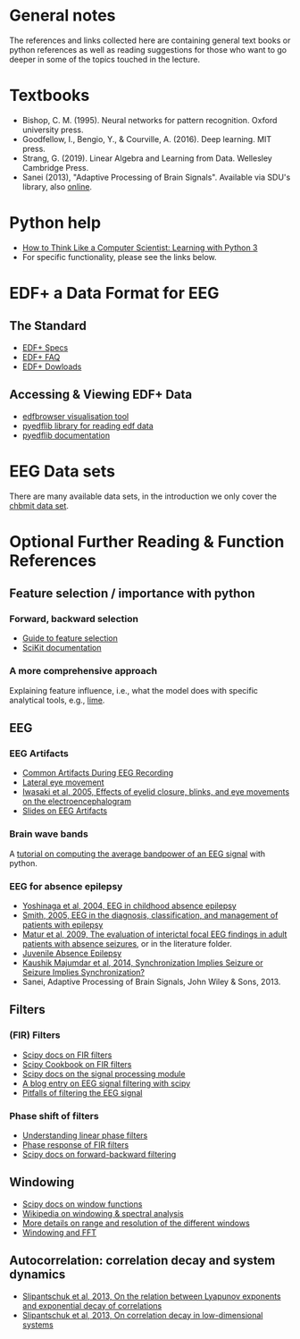 # General notes
The references and links collected here are containing general text books or
python references as well as reading suggestions for those who want to go
deeper in some of the topics touched in the lecture.

# Textbooks
  - Bishop, C. M. (1995). Neural networks for pattern
    recognition. Oxford university press.
  - Goodfellow, I., Bengio, Y., & Courville, A. (2016).
    Deep learning. MIT press.
  - Strang, G. (2019). Linear Algebra and Learning
    from Data. Wellesley Cambridge Press.
  - Sanei (2013), "Adaptive Processing of Brain Signals".
    Available via SDU's library, also [online](https://www.sdu.dk/en/bibliotek).

# Python help
  - [How to Think Like a Computer Scientist: Learning with Python 3](https://www.ict.ru.ac.za/Resources/cspw/thinkcspy3/thinkcspy3/functions.html)
  - For specific functionality, please see the links below.

# EDF+ a Data Format for EEG
## The Standard
  - [EDF+ Specs](https://www.edfplus.info/specs/edftexts.html)
  - [EDF+ FAQ](https://www.edfplus.info/specs/edffaq.html)
  - [EDF+ Dowloads](https://www.edfplus.info/downloads/index.html)

## Accessing & Viewing EDF+ Data
  - [edfbrowser visualisation tool](https://www.teuniz.net/edfbrowser/)
  - [pyedflib library for reading edf data](https://github.com/holgern/pyedflib)
  - [pyedflib documentation](http://pyedflib.readthedocs.org/)


# EEG Data sets
There are many available data sets, in the introduction we only cover the [chbmit data set](https://physionet.org/content/chbmit/1.0.0/).


# Optional Further Reading & Function References
## Feature selection / importance with python
### Forward, backward selection
  - [Guide to feature selection](https://www.analyticsvidhya.com/blog/2020/10/a-comprehensive-guide-to-feature-selection-using-wrapper-methods-in-python/)
  - [SciKit documentation](https://scikit-learn.org/stable/modules/generated/sklearn.feature_selection.SequentialFeatureSelector.html)

### A more comprehensive approach
Explaining feature influence, i.e., what the model does with specific
analytical tools, e.g., [lime](https://github.com/marcotcr/lime).


## EEG
### EEG Artifacts
  - [Common Artifacts During EEG Recording](https://www.ncbi.nlm.nih.gov/books/NBK390358/)
  - [Lateral eye movement](https://eegatlas-online.com/index.php/en/artifacts/lateral-eye-movement-guest)
  - [Iwasaki et al, 2005, Effects of eyelid closure, blinks, and eye movements on the electroencephalogram](https://www.sciencedirect.com/science/article/abs/pii/S138824570400416X)
  - [Slides on EEG Artifacts](https://www.slideshare.net/SudhakarMarella/eeg-artifacts-15175461)


### Brain wave bands
A [tutorial on computing the average bandpower of an EEG signal](https://raphaelvallat.com/bandpower.html) with python.

### EEG for absence epilepsy
  - [Yoshinaga et al, 2004, EEG in childhood absence epilepsy](https://www.seizure-journal.com/article/S1059-1311(03)00196-1/fulltext)
  - [Smith, 2005, EEG in the diagnosis, classification, and management of patients with epilepsy](https://jnnp.bmj.com/content/76/suppl_2/ii2)
  - [Matur et al, 2009, The evaluation of interictal focal EEG findings in adult patients with absence seizures](https://www.sciencedirect.com/science/article/pii/S1059131109000041), or in the literature folder.
  - [Juvenile Absence Epilepsy](https://www.chp.edu/our-services/brain/neurology/epilepsy/types/syndromes/juvenile-absence-epilepsy)
  - [Kaushik Majumdar et al, 2014, Synchronization Implies Seizure or Seizure Implies Synchronization?](https://link.springer.com/article/10.1007/s10548-013-0284-z)
  - Sanei, Adaptive Processing of Brain Signals, John Wiley & Sons, 2013.


## Filters
### (FIR) Filters
  - [Scipy docs on FIR filters](https://docs.scipy.org/doc/scipy/reference/generated/scipy.signal.firwin.html)
  - [Scipy Cookbook on FIR filters](https://scipy-cookbook.readthedocs.io/items/FIRFilter.html)
  - [Scipy docs on the signal processing module](https://docs.scipy.org/doc/scipy/reference/signal.html)
  - [A blog entry on EEG signal filtering with scipy](https://www.daanmichiels.com/blog/2017/10/filtering-eeg-signals-using-scipy/)
  - [Pitfalls of filtering the EEG signal](https://sapienlabs.org/pitfalls-of-filtering-the-eeg-signal/)

### Phase shift of filters
  - [Understanding linear phase filters](https://www.allaboutcircuits.com/technical-articles/understanding-linear-phase-filters/)
  - [Phase response of FIR filters](https://flylib.com/books/en/2.729.1/phase_response_of_fir_filters.html)
  - [Scipy docs on forward-backward filtering](https://docs.scipy.org/doc/scipy-0.13.0/reference/generated/scipy.signal.filtfilt.html)


## Windowing
  - [Scipy docs on window functions](https://docs.scipy.org/doc/scipy/reference/signal.windows.html)
  - [Wikipedia on windowing & spectral analysis](https://en.wikipedia.org/wiki/Window_function#Spectral_analysis)
  - [More details on range and resolution of the different windows](https://rfmw.em.keysight.com/wireless/helpfiles/89600B/WebHelp/Subsystems/gui/content/meassetup_resbw_windowtypes.htm)
  - [Windowing and FFT](https://www.oreilly.com/library/view/elegant-scipy/9781491922927/ch04.html)


## Autocorrelation: correlation decay and system dynamics
  - [Slipantschuk et al, 2013, On the relation between Lyapunov exponents and exponential decay of correlations](https://iopscience.iop.org/article/10.1088/1751-8113/46/7/075101/pdf)
  - [Slipantschuk et al, 2013, On correlation decay in low-dimensional systems](https://www.researchgate.net/publication/260973200_On_correlation_decay_in_low-dimensional_systems?enrichId=rgreq-a7591c5e492d5cc6ef6b5c845c9223ea-XXX&enrichSource=Y292ZXJQYWdlOzI2MDk3MzIwMDtBUzo2ODc0NTM4OTU2NTk1MjBAMTU0MDkxMzE4OTI0OQ%3D%3D&el=1_x_3&_esc=publicationCoverPdf)

